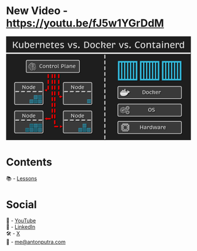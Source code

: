 # New Video - https://youtu.be/fJ5w1YGrDdM

[<img src="assets/187.png?raw=true">](https://youtu.be/fJ5w1YGrDdM)

# Contents

📚 - [Lessons](docs/contents.md)

# Social

🎥 - [YouTube](https://www.youtube.com/c/AntonPutra)  
💼 - [LinkedIn](https://www.linkedin.com/in/anton-putra)  
🛠️ - [X](https://x.com/antonvputra)  
📨 - me@antonputra.com  
